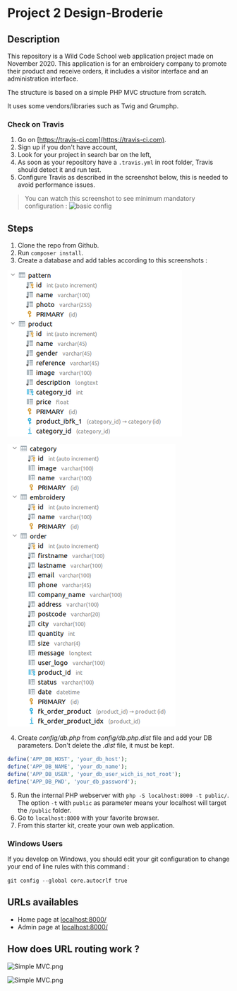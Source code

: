 # Project 2 Design-Broderie

## Description

This repository is a Wild Code School web application project made on November 2020. This application is for an embroidery company to promote their product and receive orders, it includes a visitor interface and an administration interface.

The structure is based on a simple PHP MVC structure from scratch.

It uses some vendors/libraries such as Twig and Grumphp.


### Check on Travis

1. Go on [https://travis-ci.com](https://travis-ci.com).
2. Sign up if you don't have account,
3. Look for your project in search bar on the left,
4. As soon as your repository have a `.travis.yml` in root folder, Travis should detect it and run test.
5. Configure Travis as described in the screenshot below, this is needed to avoid performance issues.

> You can watch this screenshot to see minimum mandatory configuration : ![basic config](http://images.innoveduc.fr/symfony4/travis-config.png)


## Steps

1. Clone the repo from Github.
2. Run `composer install`.
3. Create a database and add tables according to this screenshots : 

![DTB screenshot](https://github.com/BarbaraGonthier/Project-2-DesignBroderie/blob/dev/public/assets/images/pattern_product.png)

![DTB screenshot](https://github.com/BarbaraGonthier/Project-2-DesignBroderie/blob/dev/public/assets/images/category_embroidery_order.png)

4. Create *config/db.php* from *config/db.php.dist* file and add your DB parameters. Don't delete the *.dist* file, it must be kept.
```php
define('APP_DB_HOST', 'your_db_host');
define('APP_DB_NAME', 'your_db_name');
define('APP_DB_USER', 'your_db_user_wich_is_not_root');
define('APP_DB_PWD', 'your_db_password');
```
5. Run the internal PHP webserver with `php -S localhost:8000 -t public/`. The option `-t` with `public` as parameter means your localhost will target the `/public` folder.
6. Go to `localhost:8000` with your favorite browser.
7. From this starter kit, create your own web application.

### Windows Users

If you develop on Windows, you should edit your git configuration to change your end of line rules with this command :

`git config --global core.autocrlf true`

## URLs availables

* Home page at [localhost:8000/](localhost:8000/)
* Admin page at [localhost:8000/](localhost:8000/admin/index)

## How does URL routing work ?

![Simple MVC.png](https://raw.githubusercontent.com/WildCodeSchool/simple-mvc/master/Simple%20-%20MVC.png)

![Simple MVC.png](https://raw.githubusercontent.com/WildCodeSchool/simple-mvc/master/Simple%20-%20MVC.png)
